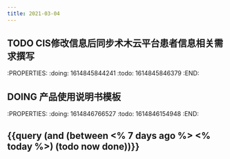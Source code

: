 ```yaml
---
title: 2021-03-04
---
```


## TODO CIS修改信息后同步术木云平台患者信息相关需求撰写
:PROPERTIES:
:doing: 1614845844241
:todo: 1614845846379
:END:
## DOING 产品使用说明书模板
:PROPERTIES:
:doing: 1614846766527
:todo: 1614846154948
:END:
## {{query (and (between <% 7 days ago %> <% today %>) (todo now done))}}
